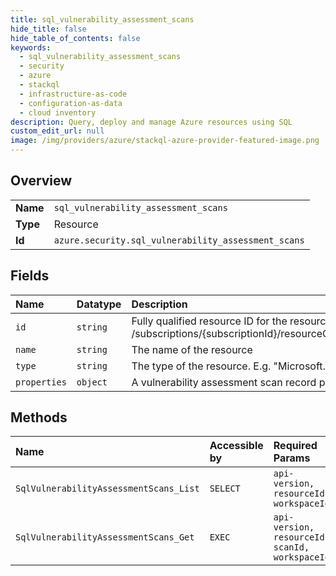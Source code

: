 ```yaml
---
title: sql_vulnerability_assessment_scans
hide_title: false
hide_table_of_contents: false
keywords:
  - sql_vulnerability_assessment_scans
  - security
  - azure    
  - stackql
  - infrastructure-as-code
  - configuration-as-data
  - cloud inventory
description: Query, deploy and manage Azure resources using SQL
custom_edit_url: null
image: /img/providers/azure/stackql-azure-provider-featured-image.png
---
```

  
    

## Overview
<table><tbody>
<tr><td><b>Name</b></td><td><code>sql_vulnerability_assessment_scans</code></td></tr>
<tr><td><b>Type</b></td><td>Resource</td></tr>
<tr><td><b>Id</b></td><td><code>azure.security.sql_vulnerability_assessment_scans</code></td></tr>
</tbody></table>

## Fields
| Name | Datatype | Description |
|:-----|:---------|:------------|
| `id` | `string` | Fully qualified resource ID for the resource. Ex - /subscriptions/&#123;subscriptionId&#125;/resourceGroups/&#123;resourceGroupName&#125;/providers/&#123;resourceProviderNamespace&#125;/&#123;resourceType&#125;/&#123;resourceName&#125; |
| `name` | `string` | The name of the resource |
| `type` | `string` | The type of the resource. E.g. "Microsoft.Compute/virtualMachines" or "Microsoft.Storage/storageAccounts" |
| `properties` | `object` | A vulnerability assessment scan record properties. |
## Methods
| Name | Accessible by | Required Params |
|:-----|:--------------|:----------------|
| `SqlVulnerabilityAssessmentScans_List` | `SELECT` | `api-version, resourceId, workspaceId` |
| `SqlVulnerabilityAssessmentScans_Get` | `EXEC` | `api-version, resourceId, scanId, workspaceId` |

